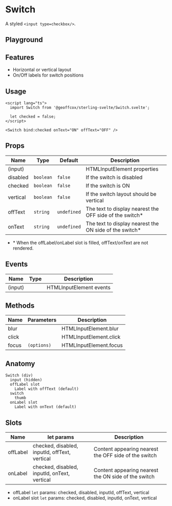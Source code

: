 <script>
    import Playground from './SwitchPlayground.svelte';
</script>

# Switch

A styled `<input type=checkbox/>`.

## Playground

<Playground />

## Features

- Horizontal or vertical layout
- On/Off labels for switch positions

## Usage

```svelte
<script lang="ts">
  import Switch from '@geoffcox/sterling-svelte/Switch.svelte';

  let checked = false;
</script>

<Switch bind:checked onText="ON" offText="OFF" />
```

## Props

| Name     | Type      | Default     | Description                                              |
| -------- | --------- | ----------- | -------------------------------------------------------- |
| (input)  |           |             | HTMLInputElement properties                              |
| disabled | `boolean` | `false`     | If the switch is disabled                                |
| checked  | `boolean` | `false`     | If the switch is ON                                      |
| vertical | `boolean` | `false`     | If the switch layout should be vertical                  |
| offText  | `string`  | `undefined` | The text to display nearest the OFF side of the switch\* |
| onText   | `string`  | `undefined` | The text to display nearest the ON side of the switch\*  |

- \* When the offLabel/onLabel slot is filled, offText/onText are not rendered.

## Events

| Name    | Type | Description             |
| ------- | ---- | ----------------------- |
| (input) |      | HTMLInputElement events |

## Methods

| Name  | Parameters  | Description            |
| ----- | ----------- | ---------------------- |
| blur  |             | HTMLInputElement.blur  |
| click |             | HTMLInputElement.click |
| focus | `(options)` | HTMLInputElement.focus |

## Anatomy

```
Switch (div)
  input (hidden)
  offLabel slot
    Label with offText (default)
  switch
    thumb
  onLabel slot
    Label with onText (default)
```

## Slots

| Name     | let params                                    | Description                                          |
| -------- | --------------------------------------------- | ---------------------------------------------------- |
| offLabel | checked, disabled, inputId, offText, vertical | Content appearing nearest the OFF side of the switch |
| onLabel  | checked, disabled, inputId, onText, vertical  | Content appearing nearest the ON side of the switch  |

- offLabel `let` params: checked, disabled, inputId, offText, vertical
- onLabel slot `let` params: checked, disabled, inputId, onText, vertical
